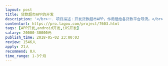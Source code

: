 ```yaml
---                
layout: post       
title: 贷款超市APP的开发           
description: '</br>一. 项目描述：开发贷款超市APP，作用是给各贷款平台导流。</br>二. 主要功能：将合作的贷款平台分门别类地列举在APP里面，给各贷款平台导流</br>三. 可参考产品：借点钱，借了吗</br>四. 人员要求：能开发出完整的安卓/iOS端APP</br>'     
contenturl: https://pro.lagou.com/project/7603.html      
tags: [APP开发,android开发,iOS开发]            
salary: 20000-30000元          
publish_time: 2018-05-02 23:00:03         
review: 1546人                   
apply: 21人                   
recommend: 0人                   
time_range: 1-3个月              
---                 
```

